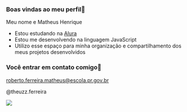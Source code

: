 ### Boas vindas ao meu perfil🥶

Meu nome e Matheus Henrique

- Estou estudando na [Alura](https://www.alura.com.br)
- Estou me desenvolvendo na linguagem JavaScript
- Utilizo esse espaço para minha organização e compartilhamento dos meus projetos desenvolvidos 

### Você entrar em contato comigo🥇

roberto.ferreira.matheus@escola.pr.gov.br

@theuzz.ferreira

![](https://media.tenor.com/MhpcPDesURYAAAAM/neymar-neymar-jr.gif)
